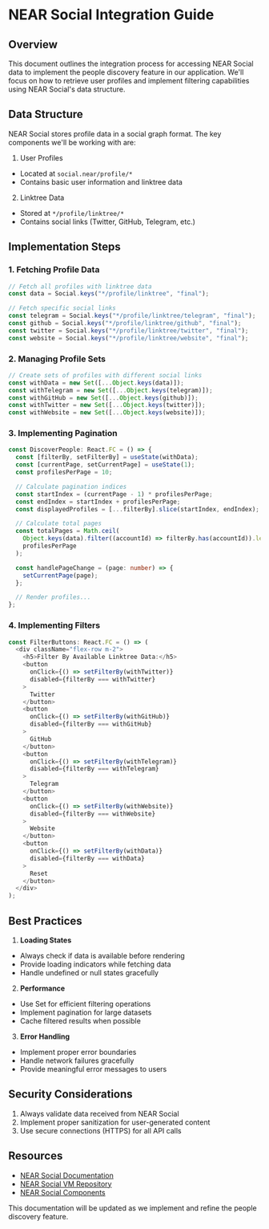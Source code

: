 # NEAR Social Integration Guide

## Overview
This document outlines the integration process for accessing NEAR Social data to implement the people discovery feature in our application. We'll focus on how to retrieve user profiles and implement filtering capabilities using NEAR Social's data structure.

## Data Structure
NEAR Social stores profile data in a social graph format. The key components we'll be working with are:

1. User Profiles
- Located at `social.near/profile/*`
- Contains basic user information and linktree data

2. Linktree Data
- Stored at `*/profile/linktree/*`
- Contains social links (Twitter, GitHub, Telegram, etc.)

## Implementation Steps

### 1. Fetching Profile Data
```typescript
// Fetch all profiles with linktree data
const data = Social.keys("*/profile/linktree", "final");

// Fetch specific social links
const telegram = Social.keys("*/profile/linktree/telegram", "final");
const github = Social.keys("*/profile/linktree/github", "final");
const twitter = Social.keys("*/profile/linktree/twitter", "final");
const website = Social.keys("*/profile/linktree/website", "final");
```

### 2. Managing Profile Sets
```typescript
// Create sets of profiles with different social links
const withData = new Set([...Object.keys(data)]);
const withTelegram = new Set([...Object.keys(telegram)]);
const withGitHub = new Set([...Object.keys(github)]);
const withTwitter = new Set([...Object.keys(twitter)]);
const withWebsite = new Set([...Object.keys(website)]);
```

### 3. Implementing Pagination
```typescript
const DiscoverPeople: React.FC = () => {
  const [filterBy, setFilterBy] = useState(withData);
  const [currentPage, setCurrentPage] = useState(1);
  const profilesPerPage = 10;

  // Calculate pagination indices
  const startIndex = (currentPage - 1) * profilesPerPage;
  const endIndex = startIndex + profilesPerPage;
  const displayedProfiles = [...filterBy].slice(startIndex, endIndex);

  // Calculate total pages
  const totalPages = Math.ceil(
    Object.keys(data).filter((accountId) => filterBy.has(accountId)).length /
    profilesPerPage
  );

  const handlePageChange = (page: number) => {
    setCurrentPage(page);
  };

  // Render profiles...
};
```

### 4. Implementing Filters
```typescript
const FilterButtons: React.FC = () => (
  <div className="flex-row m-2">
    <h5>Filter By Available Linktree Data:</h5>
    <button
      onClick={() => setFilterBy(withTwitter)}
      disabled={filterBy === withTwitter}
    >
      Twitter
    </button>
    <button
      onClick={() => setFilterBy(withGitHub)}
      disabled={filterBy === withGitHub}
    >
      GitHub
    </button>
    <button
      onClick={() => setFilterBy(withTelegram)}
      disabled={filterBy === withTelegram}
    >
      Telegram
    </button>
    <button
      onClick={() => setFilterBy(withWebsite)}
      disabled={filterBy === withWebsite}
    >
      Website
    </button>
    <button
      onClick={() => setFilterBy(withData)}
      disabled={filterBy === withData}
    >
      Reset
    </button>
  </div>
);
```

## Best Practices

1. **Loading States**
- Always check if data is available before rendering
- Provide loading indicators while fetching data
- Handle undefined or null states gracefully

2. **Performance**
- Use Set for efficient filtering operations
- Implement pagination for large datasets
- Cache filtered results when possible

3. **Error Handling**
- Implement proper error boundaries
- Handle network failures gracefully
- Provide meaningful error messages to users

## Security Considerations

1. Always validate data received from NEAR Social
2. Implement proper sanitization for user-generated content
3. Use secure connections (HTTPS) for all API calls

## Resources

- [NEAR Social Documentation](https://docs.near.social)
- [NEAR Social VM Repository](https://github.com/near/near-social-vm)
- [NEAR Social Components](https://near.social/components)

This documentation will be updated as we implement and refine the people discovery feature.
